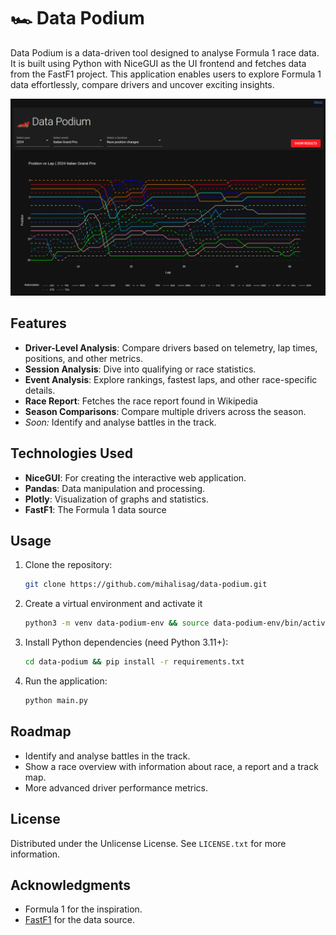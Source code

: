 # 🏎️ Data Podium

Data Podium is a data-driven tool designed to analyse Formula 1 race data. It is built using Python with NiceGUI as the UI frontend and fetches data from the FastF1 project. This application enables users to explore Formula 1 data effortlessly, compare drivers and uncover exciting insights.


![Main Screen](/images/main_screen.png)


## Features

- **Driver-Level Analysis**: Compare drivers based on telemetry, lap times, positions, and other metrics.
- **Session Analysis**: Dive into qualifying or race statistics.
- **Event Analysis**: Explore rankings, fastest laps, and other race-specific details.
- **Race Report**: Fetches the race report found in Wikipedia
- **Season Comparisons**: Compare multiple drivers across the season.
- *Soon:* Identify and analyse battles in the track.


## Technologies Used

- **NiceGUI**: For creating the interactive web application.
- **Pandas**: Data manipulation and processing.
- **Plotly**: Visualization of graphs and statistics.
- **FastF1**: The Formula 1 data source



<!-- USAGE -->
## Usage

1. Clone the repository:
    ```sh
    git clone https://github.com/mihalisag/data-podium.git
    ```
2. Create a virtual environment and activate it
    ```sh
    python3 -m venv data-podium-env && source data-podium-env/bin/activate
    ```
3. Install Python dependencies (need Python 3.11+):
    ```sh
    cd data-podium && pip install -r requirements.txt
    ```
4. Run the application:
    ```sh
    python main.py
    ```

<!-- ROADMAP -->
## Roadmap

- Identify and analyse battles in the track.
- Show a race overview with information about race, a report and a track map.
- More advanced driver performance metrics.

<!-- LICENSE -->
## License

Distributed under the Unlicense License. See `LICENSE.txt` for more information.


## Acknowledgments

- Formula 1 for the inspiration.
- [FastF1](https://github.com/theOehrly/Fast-F1) for the data source.


